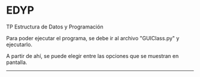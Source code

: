 # EDYP
TP Estructura de Datos y Programación

Para poder ejecutar el programa, se debe ir al archivo "GUIClass.py" y ejecutarlo.

A partir de ahí, se puede elegir entre las opciones que se muestran en pantalla.

------------------------------------------------------------------------------------

